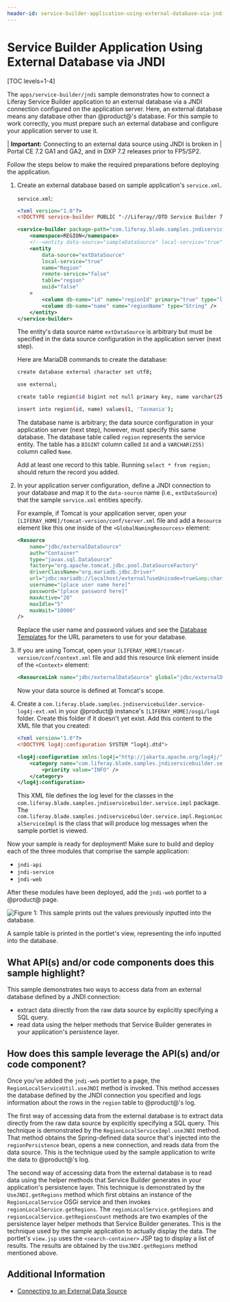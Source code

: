 ```yaml
---
header-id: service-builder-application-using-external-database-via-jndi
---
```


# Service Builder Application Using External Database via JNDI

[TOC levels=1-4]

The `apps/service-builder/jndi` sample demonstrates how to connect a Liferay Service Builder application to
an external database via a JNDI connection configured on the application server. Here, an external database means any
database other than @product@'s database. For this sample to work correctly, you
must prepare such an external database and configure your application server to use it.

| **Important:** Connecting to an external data source using JNDI is broken in
| Portal CE 7.2 GA1 and GA2, and in DXP 7.2 releases prior to FP5/SP2.

Follow the steps below to make the required preparations before deploying the
application.

1.  Create an external database based on sample application's `service.xml`.

    `service.xml`:

    ```xml
    <?xml version="1.0"?>
    <!DOCTYPE service-builder PUBLIC "-//Liferay//DTD Service Builder 7.2.0//EN" "http://www.liferay.com/dtd/liferay-service-builder_7_2_0.dtd">

    <service-builder package-path="com.liferay.blade.samples.jndiservicebuilder">
    	<namespace>REGION</namespace>
    	<!--<entity data-source="sampleDataSource" local-service="true" name="Foo" remote-service="false" session-factory="sampleSessionFactory" table="bar" tx-manager="sampleTransactionManager uuid="true"">-->
    	<entity
    		data-source="extDataSource"
    		local-service="true"
    		name="Region"
    		remote-service="false"
    		table="region"
    		uuid="false"
    	>
    		<column db-name="id" name="regionId" primary="true" type="long" />
    		<column db-name="name" name="regionName" type="String" />
    	</entity>
    </service-builder>
    ```

    The entity's data source name `extDataSource` is arbitrary but must be specified in the data source configuration in the application server (next step).

    Here are MariaDB commands to create the database:

    ```bash
    create database external character set utf8;

    use external;

    create table region(id bigint not null primary key, name varchar(255));

    insert into region(id, name) values(1, 'Tasmania');
    ```

    The database name is arbitrary; the data source configuration in your application server (next step), however, must specify this same database. The database table called `region` represents the service entity. The table has a `BIGINT` column called `Id` and a `VARCHAR(255)` column called `Name`.

    Add at least one record to this table. Running `select * from region;` should return the record you added.

1.  In your application server configuration, define a JNDI connection to your database and map it to the `data-source` name (i.e., `extDataSource`) that the sample `service.xml` entities specify.

    For example, if Tomcat is your application server, open your `[LIFERAY_HOME]/tomcat-version/conf/server.xml` file and add a `Resource` element like this one inside of the `<GlobalNamingResources>` element:

    ```xml
    <Resource
        name="jdbc/externalDataSource"
        auth="Container"
        type="javax.sql.DataSource"
        factory="org.apache.tomcat.jdbc.pool.DataSourceFactory"
        driverClassName="org.mariadb.jdbc.Driver"
        url="jdbc:mariadb://localhost/external?useUnicode=true&amp;characterEncoding=UTF-8&amp;useFastDateParsing=false"
        username="[place user name here]"
        password="[place password here]"
        maxActive="20"
        maxIdle="5"
        maxWait="10000"
    />
    ```

    Replace the user name and password values and see the [Database Templates](/docs/7-2/deploy/-/knowledge_base/d/database-templates) for the URL parameters to use for your database.

1.  If you are using Tomcat, open your `[LIFERAY_HOME]/tomcat-version/conf/context.xml` file and add this resource link element inside of the `<Context>` element:

    ```xml
    <ResourceLink name="jdbc/externalDataSource" global="jdbc/externalDataSource" type="javax.sql.DataSource"/>
    ```

    Now your data source is defined at Tomcat's scope.

1.  Create a `com.liferay.blade.samples.jndiservicebuilder.service-log4j-ext.xml`
    in your @product@ instance's `[LIFERAY_HOME]/osgi/log4` folder. Create this
    folder if it doesn't yet exist. Add this content to the XML file that you
    created:

    ```xml
    <?xml version="1.0"?>
    <!DOCTYPE log4j:configuration SYSTEM "log4j.dtd">

    <log4j:configuration xmlns:log4j="http://jakarta.apache.org/log4j/">
        <category name="com.liferay.blade.samples.jndiservicebuilder.service.impl">
            <priority value="INFO" />
        </category>
    </log4j:configuration>
    ```

    This XML file defines the log level for the classes in the
    `com.liferay.blade.samples.jndiservicebuilder.service.impl` package. The
    `com.liferay.blade.samples.jndiservicebuilder.service.impl.RegionLocalServiceImpl`
    is the class that will produce log messages when the sample portlet is
    viewed.

Now your sample is ready for deployment! Make sure to build and deploy each of
the three modules that comprise the sample application:

- `jndi-api`
- `jndi-service`
- `jndi-web`

After these modules have been deployed, add the `jndi-web` portlet to a
@product@ page.

![Figure 1: This sample prints out the values previously inputted into the database.](../../../../images/jndi-sb-sample.png)

A sample table is printed in the portlet's view, representing the info inputted
into the database.

## What API(s) and/or code components does this sample highlight?

This sample demonstrates two ways to access data from an external database
defined by a JNDI connection:

- extract data directly from the raw data source by explicitly specifying a SQL
  query.
- read data using the helper methods that Service Builder generates in your
  application's persistence layer.

## How does this sample leverage the API(s) and/or code component?

Once you've added the `jndi-web` portlet to a page, the
`RegionLocalServiceUtil.useJNDI` method is invoked. This method accesses the
database defined by the JNDI connection you specified and logs information about
the rows in the `region` table to @product@'s log.

The first way of accessing data from the external database is to extract data directly from
the raw data source by explicitly specifying a SQL query. This technique is
demonstrated by the `RegionLocalServiceImpl.useJNDI` method. That method obtains
the Spring-defined data source that's injected into the `regionPersistence`
bean, opens a new connection, and reads data from the data source. This is the
technique used by the sample application to write the data to @product@'s log.

The second way of accessing data from the external database is to read data
using the helper methods that Service Builder generates in your application's
persistence layer. This technique is demonstrated by the `UseJNDI.getRegions`
method which first obtains an instance of the `RegionLocalService` OSGi service
and then invokes `regionLocalService.getRegions`. The
`regionLocalService.getRegions` and `regionLocalService.getRegionsCount` methods
are two examples of the persistence layer helper methods that Service Builder
generates. This is the technique used by the sample application to actually
display the data. The portlet's `view.jsp` uses the `<search-container>` JSP tag
to display a list of results. The results are obtained by the
`UseJNDI.getRegions` method mentioned above.

## Additional Information

* [Connecting to an External Data Source](/docs/7-2/appdev/-/knowledge_base/a/connecting-service-builder-to-an-external-database)